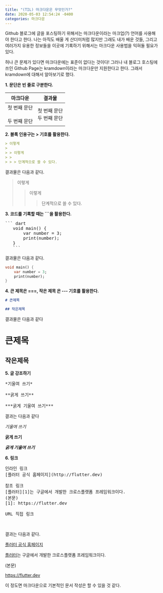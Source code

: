 ```yaml
---
title: "(TIL) 마크다운은 무엇인가?"
date: 2020-05-03 12:54:24 -0400
categories: 마크다운
---
```


Github 블로그에 글을 포스팅하기 위해서는 마크다운이라는 마크업(?) 언어를 사용해야 한다고 한다. 나는 아직도 배울 게 산더미처럼 많지만 그래도 내가 배운 것들, 그리고 여러가지 유용한 정보들을 이곳에 기록하기 위해서는 마크다운 사용법을 익혀둘 필요가 있다.

허나 큰 문제가 있다면 마크다운에는 표준이 없다는 것이다! 그러나 내 블로그 호스팅에 쓰인 Github Page는 kramdown이라는 마크다운만 지원한다고 한다. 그래서 kramdown에 대해서 알아보기로 했다.

**1. 문단은 빈 줄로 구분한다.**

|              마크다운              |             결과물             |
| :--------------------------------: | :----------------------------: |
| 첫 번째 문단</br></br>두 번째 문단 | 첫 번째 문단 </br>두 번째 문단 |

**2. 블록 인용구는 \> 기호를 활용한다.**

```markdown
> 이렇게
>
> > 이렇게
> >
> > > 단계적으로 쓸 수 있다.
```

결과물은 다음과 같다.

> 이렇게
>
> > 이렇게
> >
> > > 단계적으로 쓸 수 있다.

**3. 코드를 기록할 때는 \```을 활용한다.**

<pre>
``` dart
   void main() {
       var number = 3;
       print(number);
   }
   ```
</pre>

결과물은 다음과 같다.

```dart
void main() {
    var number = 3;
    print(number);
}
```

**4. 큰 제목은 \===, 작은 제목 은 \--- 기호를 활용한다.**

```markdown
# 큰제목

## 작은제목
```

결과물은 다음과 같다

# 큰제목

## 작은제목

**5. 글 강조하기**

<pre>
*기울여 쓰기*

**굵게 쓰기**

***굵게 기울여 쓰기***
</pre>

결과는 다음과 같다

_기울여 쓰기_

**굵게 쓰기**

**_굵게 기울여 쓰기_**

**6. 링크**

<pre>
인라인 링크
[플러터 공식 홈페이지](http://flutter.dev)

참조 링크
[플러터][1]는 구글에서 개발한 크로스플랫폼 프레임워크이다.
(본문)
[1]: https://flutter.dev

URL 직접 링크
<https://flutter.dev>

</pre>

결과는 다음과 같다.

[플러터 공식 홈페이지](http://flutter.dev)

[플러터][1]는 구글에서 개발한 크로스플랫폼 프레임워크이다.

(본문)

[1]: https://flutter.dev

<https://flutter.dev>

이 정도면 마크다운으로 기본적인 문서 작성은 할 수 있을 것 같다.
